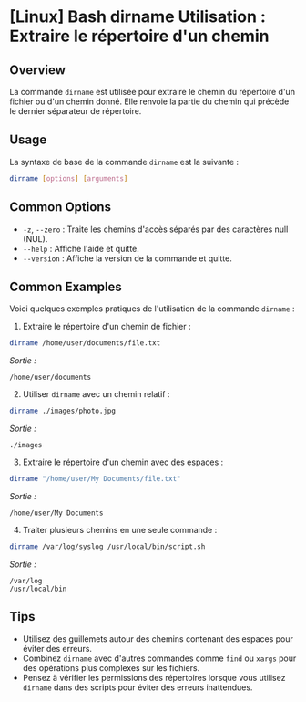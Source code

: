 # [Linux] Bash dirname Utilisation : Extraire le répertoire d'un chemin

## Overview
La commande `dirname` est utilisée pour extraire le chemin du répertoire d'un fichier ou d'un chemin donné. Elle renvoie la partie du chemin qui précède le dernier séparateur de répertoire.

## Usage
La syntaxe de base de la commande `dirname` est la suivante :

```bash
dirname [options] [arguments]
```

## Common Options
- `-z`, `--zero` : Traite les chemins d'accès séparés par des caractères null (NUL).
- `--help` : Affiche l'aide et quitte.
- `--version` : Affiche la version de la commande et quitte.

## Common Examples
Voici quelques exemples pratiques de l'utilisation de la commande `dirname` :

1. Extraire le répertoire d'un chemin de fichier :

```bash
dirname /home/user/documents/file.txt
```
*Sortie :*
```
/home/user/documents
```

2. Utiliser `dirname` avec un chemin relatif :

```bash
dirname ./images/photo.jpg
```
*Sortie :*
```
./images
```

3. Extraire le répertoire d'un chemin avec des espaces :

```bash
dirname "/home/user/My Documents/file.txt"
```
*Sortie :*
```
/home/user/My Documents
```

4. Traiter plusieurs chemins en une seule commande :

```bash
dirname /var/log/syslog /usr/local/bin/script.sh
```
*Sortie :*
```
/var/log
/usr/local/bin
```

## Tips
- Utilisez des guillemets autour des chemins contenant des espaces pour éviter des erreurs.
- Combinez `dirname` avec d'autres commandes comme `find` ou `xargs` pour des opérations plus complexes sur les fichiers.
- Pensez à vérifier les permissions des répertoires lorsque vous utilisez `dirname` dans des scripts pour éviter des erreurs inattendues.